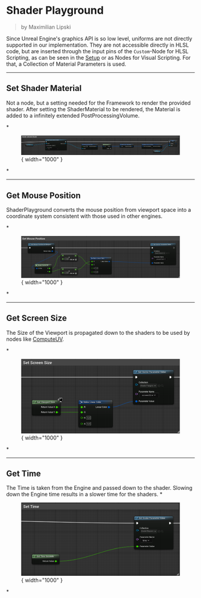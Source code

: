 <div class="container">
    <h1 class="main-heading"> Shader Playground</h1>
    <blockquote class="author">by Maximilian Lipski</blockquote>
</div>


Since Unreal Engine's graphics API is so low level, uniforms are not directly supported in our implementation. They are not accessible directly in HLSL code, but are inserted through the input pins of the ```Custom```-Node for HLSL Scripting, as can be seen in the [Setup](../../unreal.md) or as Nodes for Visual Scripting. For that, a Collection of Material Parameters is used.

---

## Set Shader Material

Not a node, but a setting needed for the Framework to render the provided shader.
After setting the ShaderMaterial to be rendered, the Material is added to a infinitely extended PostProcessingVolume.  

*<figure markdown="span">
    ![Unreal Get Mouse Position](../images/basics/SetShader.png){ width="1000" }
</figure>*

 ---

## Get Mouse Position
ShaderPlayground converts the mouse position from viewport space into a coordinate system consistent with those used in other engines.

*<figure markdown="span">
    ![Unreal Get Mouse Position](../images/basics/GetMousePosition.png){ width="1000" }
</figure>*

---

## Get Screen Size
The Size of the Viewport is propagated down to the shaders to be used by nodes like [ComputeUV](../utils/fragCoords.md).

*<figure markdown="span">
    ![Unreal Get Screen Size](../images/basics/GetScreenSize.png){ width="1000" }
</figure>*

---

## Get Time

The Time is taken from the Engine and passed down to the shader. Slowing down the Engine time results in a slower time for the shaders.
*<figure markdown="span">
    ![Unreal Get Time](../images/basics/GetTime.png){ width="1000" }
</figure>*
